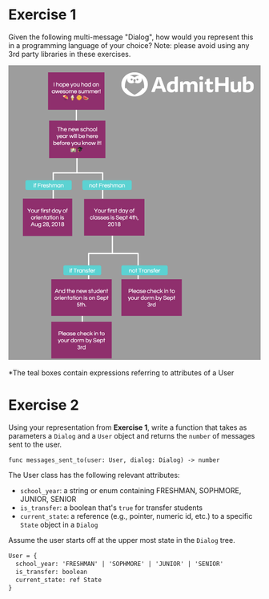 # Exercise 1

Given the following multi-message "Dialog", how would you represent this in a programming language of your choice?
Note: please avoid using any 3rd party libraries in these exercises.

![Sample Dialog](SampleDialog.png "Image of Sample Dialog")

*The teal boxes contain expressions referring to attributes of a User

# Exercise 2

Using your representation from **Exercise 1**, write a function that takes as parameters a `Dialog` and a `User` object and returns the `number` of messages sent to the user.

```
func messages_sent_to(user: User, dialog: Dialog) -> number
```

The User class has the following relevant attributes:

 - `school_year`: a string or enum containing FRESHMAN, SOPHMORE, JUNIOR, SENIOR
 - `is_transfer`: a boolean that's `true` for transfer students
 - `current_state`: a reference (e.g., pointer, numeric id, etc.) to a specific `State` object in a `Dialog`

 Assume the user starts off at the upper most state in the `Dialog` tree.

 ```
 User = {
   school_year: 'FRESHMAN' | 'SOPHMORE' | 'JUNIOR' | 'SENIOR'
   is_transfer: boolean
   current_state: ref State
 }
 ```

